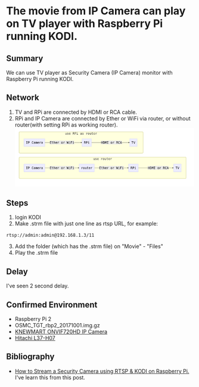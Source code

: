 # The movie from IP Camera can play on TV player with Raspberry Pi running KODI.

## Summary
We can use TV player as Security Camera (IP Camera) monitor with Raspberry Pi running KODI.

## Network
1. TV and RPi are connected by HDMI or RCA cable.
2. RPi and IP Camera are connected by Ether or WiFi via router, or without router(with setting RPi as working router).
![Network](mermaid/IPCAM_router_RPi_TV.png)


## Steps
1. login KODI
2. Make .strm file with just one line as rtsp URL, for example:  
```bash:IPCAM.strm
rtsp://admin:admin@192.168.1.3/11
```

3. Add the folder (which has the .strm file) on "Movie" - "Files"
4. Play the .strm file

## Delay
I've seen 2 second delay.


## Confirmed Environment
- Raspberry Pi 2
- OSMC_TGT_rbp2_20171001.img.gz
- [KNEWMART ONVIF720HD IP Camera](https://www.amazon.co.jp/gp/product/B06X3YVBF5/ref=oh_aui_detailpage_o02_s00?ie=UTF8&psc=1)
- [Hitachi L37-H07](http://av.hitachi.co.jp/tv/woooh07/spec/37v.html)

## Bibliography
- [How to Stream a Security Camera using RTSP & KODI on Raspberry Pi.](https://www.arcdyn.com/articles/how-to-stream-a-security-camera-using-rtsp-kodi-on-raspberry-pi/) I've learn this from this post.

